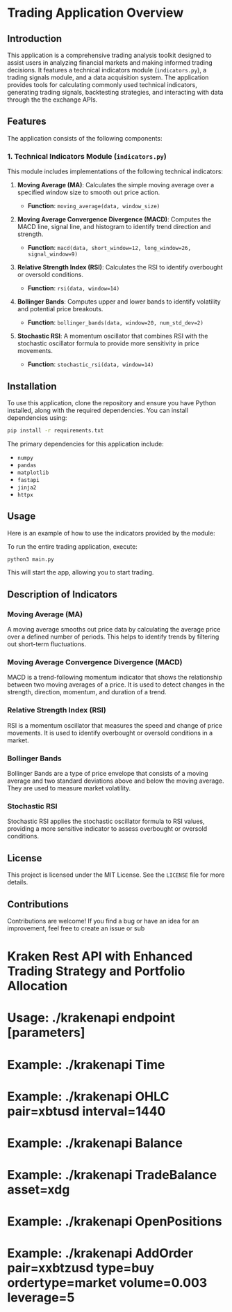 # Trading Application Overview

## Introduction

This application is a comprehensive trading analysis toolkit designed to assist users in analyzing financial markets and making informed trading decisions. It features a technical indicators module (`indicators.py`), a trading signals module, and a data acquisition system. The application provides tools for calculating commonly used technical indicators, generating trading signals, backtesting strategies, and interacting with data through the the exchange APIs.

## Features

The application consists of the following components:

### 1. Technical Indicators Module (`indicators.py`)
This module includes implementations of the following technical indicators:

1. **Moving Average (MA)**: Calculates the simple moving average over a specified window size to smooth out price action.
   - **Function**: `moving_average(data, window_size)`

2. **Moving Average Convergence Divergence (MACD)**: Computes the MACD line, signal line, and histogram to identify trend direction and strength.
   - **Function**: `macd(data, short_window=12, long_window=26, signal_window=9)`

3. **Relative Strength Index (RSI)**: Calculates the RSI to identify overbought or oversold conditions.
   - **Function**: `rsi(data, window=14)`

4. **Bollinger Bands**: Computes upper and lower bands to identify volatility and potential price breakouts.
   - **Function**: `bollinger_bands(data, window=20, num_std_dev=2)`

5. **Stochastic RSI**: A momentum oscillator that combines RSI with the stochastic oscillator formula to provide more sensitivity in price movements.
   - **Function**: `stochastic_rsi(data, window=14)`



## Installation

To use this application, clone the repository and ensure you have Python installed, along with the required dependencies. You can install dependencies using:

```sh
pip install -r requirements.txt
```

The primary dependencies for this application include:
- `numpy`
- `pandas`
- `matplotlib`
- `fastapi`
- `jinja2`
- `httpx`

## Usage

Here is an example of how to use the indicators provided by the module:


To run the entire trading application, execute:

```sh
python3 main.py
```

This will start the app, allowing you to start trading.

## Description of Indicators

### Moving Average (MA)
A moving average smooths out price data by calculating the average price over a defined number of periods. This helps to identify trends by filtering out short-term fluctuations.

### Moving Average Convergence Divergence (MACD)
MACD is a trend-following momentum indicator that shows the relationship between two moving averages of a price. It is used to detect changes in the strength, direction, momentum, and duration of a trend.

### Relative Strength Index (RSI)
RSI is a momentum oscillator that measures the speed and change of price movements. It is used to identify overbought or oversold conditions in a market.

### Bollinger Bands
Bollinger Bands are a type of price envelope that consists of a moving average and two standard deviations above and below the moving average. They are used to measure market volatility.

### Stochastic RSI
Stochastic RSI applies the stochastic oscillator formula to RSI values, providing a more sensitive indicator to assess overbought or oversold conditions.

## License
This project is licensed under the MIT License. See the `LICENSE` file for more details.

## Contributions
Contributions are welcome! If you find a bug or have an idea for an improvement, feel free to create an issue or sub



# Kraken Rest API with Enhanced Trading Strategy and Portfolio Allocation
#
# Usage: ./krakenapi endpoint [parameters]
# Example: ./krakenapi Time
# Example: ./krakenapi OHLC pair=xbtusd interval=1440
# Example: ./krakenapi Balance
# Example: ./krakenapi TradeBalance asset=xdg
# Example: ./krakenapi OpenPositions
# Example: ./krakenapi AddOrder pair=xxbtzusd type=buy ordertype=market volume=0.003 leverage=5